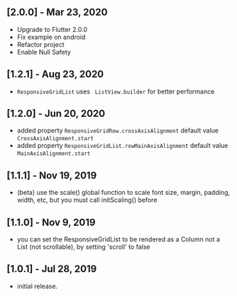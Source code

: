 ## [2.0.0] - Mar 23, 2020

- Upgrade to Flutter 2.0.0
- Fix example on android
- Refactor project
- Enable Null Safety

## [1.2.1] - Aug 23, 2020

- `ResponsiveGridList` uses ` ListView.builder` for better performance

## [1.2.0] - Jun 20, 2020

- added property `ResponsiveGridRow.crossAxisAlignment` default value `CrossAxisAlignment.start`
- added property `ResponsiveGridList.rowMainAxisAlignment` default value `MainAxisAlignment.start`

## [1.1.1] - Nov 19, 2019

- (beta) use the scale() global function to scale font size, margin, padding, width, etc, but you must call initScaling() before

## [1.1.0] - Nov 9, 2019

- you can set the ResponsiveGridList to be rendered as a Column not a List (not scrollable), by setting 'scroll' to false

## [1.0.1] - Jul 28, 2019

- initial release.
